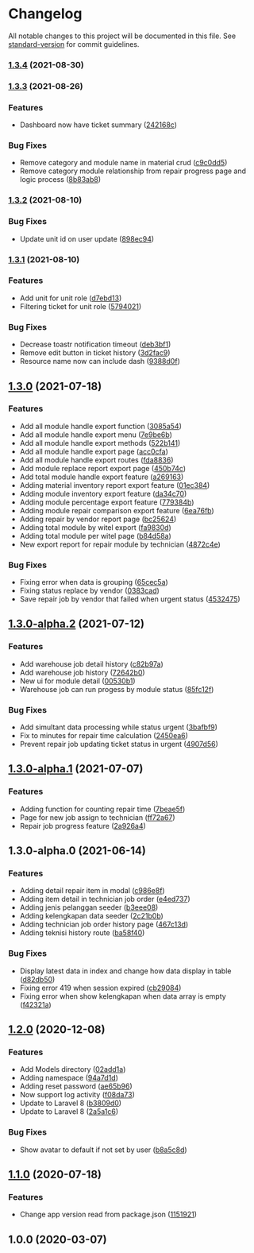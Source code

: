 # Changelog

All notable changes to this project will be documented in this file. See [standard-version](https://github.com/conventional-changelog/standard-version) for commit guidelines.

### [1.3.4](https://git.wbaindonesia.com/wbaindonesia/telkom-service-mgmt-system/compare/v1.3.3...v1.3.4) (2021-08-30)

### [1.3.3](https://git.wbaindonesia.com/wbaindonesia/telkom-service-mgmt-system/compare/v1.3.2...v1.3.3) (2021-08-26)


### Features

* Dashboard now have ticket summary ([242168c](https://git.wbaindonesia.com/wbaindonesia/telkom-service-mgmt-system/commit/242168c201dd13579ac4aefb4faebb64297f4dfe))


### Bug Fixes

* Remove category and module name in material crud ([c9c0dd5](https://git.wbaindonesia.com/wbaindonesia/telkom-service-mgmt-system/commit/c9c0dd592e8de40af28309f132a0788bf72530fd))
* Remove category module relationship from repair progress page and logic process ([8b83ab8](https://git.wbaindonesia.com/wbaindonesia/telkom-service-mgmt-system/commit/8b83ab887ce8e711b23127342d2e73ee3754f7c4))

### [1.3.2](https://git.wbaindonesia.com/wbaindonesia/telkom-service-mgmt-system/compare/v1.3.1...v1.3.2) (2021-08-10)


### Bug Fixes

* Update unit id on user update ([898ec94](https://git.wbaindonesia.com/wbaindonesia/telkom-service-mgmt-system/commit/898ec94ffbcceec226d8b47aea5183a9ed0a8d0f))

### [1.3.1](https://git.wbaindonesia.com/wbaindonesia/telkom-service-mgmt-system/compare/v1.3.0...v1.3.1) (2021-08-10)


### Features

* Add unit for unit role ([d7ebd13](https://git.wbaindonesia.com/wbaindonesia/telkom-service-mgmt-system/commit/d7ebd13551563ca8446c4ef14ef08daa827cce81))
* Filtering ticket for unit role ([5794021](https://git.wbaindonesia.com/wbaindonesia/telkom-service-mgmt-system/commit/5794021ee33782145a6650679af8e13c5c14b1de))


### Bug Fixes

* Decrease toastr notification timeout ([deb3bf1](https://git.wbaindonesia.com/wbaindonesia/telkom-service-mgmt-system/commit/deb3bf14281f23377e6e4ceb3e9f831850b8f1f6))
* Remove edit button in ticket history ([3d2fac9](https://git.wbaindonesia.com/wbaindonesia/telkom-service-mgmt-system/commit/3d2fac9f5322c2c17b57a0aecfdd22c080e6ad39))
* Resource name now can include dash ([9388d0f](https://git.wbaindonesia.com/wbaindonesia/telkom-service-mgmt-system/commit/9388d0f67d42b56137c9e208646ba86fa359837e))

## [1.3.0](https://git.wbaindonesia.com/wbaindonesia/telkom-service-mgmt-system/compare/v1.3.0-alpha.2...v1.3.0) (2021-07-18)


### Features

* Add all module handle export function ([3085a54](https://git.wbaindonesia.com/wbaindonesia/telkom-service-mgmt-system/commit/3085a544d87d06afda0f4cf22112a27d3660760b))
* Add all module handle export menu ([7e9be6b](https://git.wbaindonesia.com/wbaindonesia/telkom-service-mgmt-system/commit/7e9be6b3ad94cf00989d8c4d52f108352eef9055))
* Add all module handle export methods ([522b141](https://git.wbaindonesia.com/wbaindonesia/telkom-service-mgmt-system/commit/522b1410d77a2cb2b562b4aaaa682de6686e595a))
* Add all module handle export page ([acc0cfa](https://git.wbaindonesia.com/wbaindonesia/telkom-service-mgmt-system/commit/acc0cfa4f8aee85bc66926b4f5c31633b6cd070b))
* Add all module handle export routes ([fda8836](https://git.wbaindonesia.com/wbaindonesia/telkom-service-mgmt-system/commit/fda8836ab91b04a78efc436acfc9418d4bf85db0))
* Add module replace report export page ([450b74c](https://git.wbaindonesia.com/wbaindonesia/telkom-service-mgmt-system/commit/450b74cdc8a790ca77eb9921845bc8a84412c3c9))
* Add total module handle export feature ([a269163](https://git.wbaindonesia.com/wbaindonesia/telkom-service-mgmt-system/commit/a269163adfe73f131e6f57c48df9cf9df9c45c87))
* Adding material inventory report export feature ([01ec384](https://git.wbaindonesia.com/wbaindonesia/telkom-service-mgmt-system/commit/01ec38446f097c56bfb040ad683852029862594f))
* Adding module inventory export feature ([da34c70](https://git.wbaindonesia.com/wbaindonesia/telkom-service-mgmt-system/commit/da34c70628f80572d7e1255f791d42a011f5db54))
* Adding module percentage export feature ([779384b](https://git.wbaindonesia.com/wbaindonesia/telkom-service-mgmt-system/commit/779384b8c34b71f5a3e5e438a70855d6ef16b315))
* Adding module repair comparison export feature ([6ea76fb](https://git.wbaindonesia.com/wbaindonesia/telkom-service-mgmt-system/commit/6ea76fb7f230d616b1da0bc38f0dff1444ad7551))
* Adding repair by vendor report page ([bc25624](https://git.wbaindonesia.com/wbaindonesia/telkom-service-mgmt-system/commit/bc256247fc0f3e74ce564207dd71f669af4a5e87))
* Adding total module by witel export ([fa9830d](https://git.wbaindonesia.com/wbaindonesia/telkom-service-mgmt-system/commit/fa9830df9eee19a3317710c8655323c1116f868a))
* Adding total module per witel page ([b84d58a](https://git.wbaindonesia.com/wbaindonesia/telkom-service-mgmt-system/commit/b84d58a1dd82d53128d28522f4ca079b43fc3d7c))
* New export report for repair module by technician ([4872c4e](https://git.wbaindonesia.com/wbaindonesia/telkom-service-mgmt-system/commit/4872c4ed05cfbcd75331a205641bcf3ea0454d23))


### Bug Fixes

* Fixing error when data is grouping ([65cec5a](https://git.wbaindonesia.com/wbaindonesia/telkom-service-mgmt-system/commit/65cec5aff5bee73401c2dfab201f24472b30785b))
* Fixing status replace by vendor ([0383cad](https://git.wbaindonesia.com/wbaindonesia/telkom-service-mgmt-system/commit/0383cad8e01760b8626d1cf2354e6924d64d21e4))
* Save repair job by vendor that failed when urgent status ([4532475](https://git.wbaindonesia.com/wbaindonesia/telkom-service-mgmt-system/commit/4532475de4f4a2d804eb7baf995d6e5b168e7cd6))

## [1.3.0-alpha.2](https://git.wbaindonesia.com/wbaindonesia/telkom-service-mgmt-system/compare/v1.3.0-alpha.1...v1.3.0-alpha.2) (2021-07-12)


### Features

* Add warehouse job detail history ([c82b97a](https://git.wbaindonesia.com/wbaindonesia/telkom-service-mgmt-system/commit/c82b97a7994dd3db962042227e3fcd1c066a6bbe))
* Add warehouse job history ([72642b0](https://git.wbaindonesia.com/wbaindonesia/telkom-service-mgmt-system/commit/72642b0623a105690dcfee671e8dd4199861dc2d))
* New ui for module detail ([00530b1](https://git.wbaindonesia.com/wbaindonesia/telkom-service-mgmt-system/commit/00530b1c03ff3703831c38130d4d491a309f4680))
* Warehouse job can run progess by module status ([85fc12f](https://git.wbaindonesia.com/wbaindonesia/telkom-service-mgmt-system/commit/85fc12f8794d64065b6989f6b98623441fb2d26b))


### Bug Fixes

* Add simultant data processing while status urgent ([3bafbf9](https://git.wbaindonesia.com/wbaindonesia/telkom-service-mgmt-system/commit/3bafbf947ac68ba5ead44eaafab6dfb983abbd9c))
* Fix to minutes for repair time calculation ([2450ea6](https://git.wbaindonesia.com/wbaindonesia/telkom-service-mgmt-system/commit/2450ea69b3e2d057346c407a47177e3efd6fa130))
* Prevent repair job updating ticket status in urgent ([4907d56](https://git.wbaindonesia.com/wbaindonesia/telkom-service-mgmt-system/commit/4907d560954fbfe27c960d926f6acb7ed8170107))

## [1.3.0-alpha.1](https://git.wbaindonesia.com/wbaindonesia/telkom-service-mgmt-system/compare/v1.3.0-alpha.0...v1.3.0-alpha.1) (2021-07-07)


### Features

* Adding function for counting repair time ([7beae5f](https://git.wbaindonesia.com/wbaindonesia/telkom-service-mgmt-system/commit/7beae5f45e9407e0142c56ba55b8de510ef51ffb))
* Page for new job assign to technician ([ff72a67](https://git.wbaindonesia.com/wbaindonesia/telkom-service-mgmt-system/commit/ff72a675e9ca3315030bddf70fbd2a411c97bf52))
* Repair job progress feature ([2a926a4](https://git.wbaindonesia.com/wbaindonesia/telkom-service-mgmt-system/commit/2a926a4486bf5ff3b72c3daffe25b4c9e3260415))

## 1.3.0-alpha.0 (2021-06-14)


### Features

* Adding detail repair item in modal ([c986e8f](https://git.wbaindonesia.com/wbaindonesia/telkom-service-mgmt-system/commit/c986e8f68aa2279a1fe0d9fceb8601a8f0b99ce4))
* Adding item detail in technician job order ([e4ed737](https://git.wbaindonesia.com/wbaindonesia/telkom-service-mgmt-system/commit/e4ed73749195da9f579001d3282e1d1c8f5be84d))
* Adding jenis pelanggan seeder ([b3eee08](https://git.wbaindonesia.com/wbaindonesia/telkom-service-mgmt-system/commit/b3eee084138bf6a26bad8ba6858e558e8ecbd58d))
* Adding kelengkapan data seeder ([2c21b0b](https://git.wbaindonesia.com/wbaindonesia/telkom-service-mgmt-system/commit/2c21b0b1946f713744e65d8c89f417586500151b))
* Adding technician job order history page ([467c13d](https://git.wbaindonesia.com/wbaindonesia/telkom-service-mgmt-system/commit/467c13d970c18a824819cffd6d3a76f5e16634aa))
* Adding teknisi history route ([ba58f40](https://git.wbaindonesia.com/wbaindonesia/telkom-service-mgmt-system/commit/ba58f4025f8380cd00a701e91852a10f6124007f))


### Bug Fixes

* Display latest data in index and change how data display in table ([d82db50](https://git.wbaindonesia.com/wbaindonesia/telkom-service-mgmt-system/commit/d82db50f043735ce4633b815bfb2497ba8a3130f))
* Fixing error 419 when session expired ([cb29084](https://git.wbaindonesia.com/wbaindonesia/telkom-service-mgmt-system/commit/cb290848296a016cb653f4c33e1b4d233fc8cb0a))
* Fixing error when show kelengkapan when data array is empty ([f42321a](https://git.wbaindonesia.com/wbaindonesia/telkom-service-mgmt-system/commit/f42321a03f84ddca29f48277c53f832274dff151))

## [1.2.0](https://git.wbaindonesia.com/wbaindonesia/starterkit/compare/v1.1.0...v1.2.0) (2020-12-08)


### Features

* Add Models directory ([02add1a](https://git.wbaindonesia.com/wbaindonesia/starterkit/commit/02add1a59942e793e59ace847b575f78c33a213c))
* Adding namespace ([94a7d1d](https://git.wbaindonesia.com/wbaindonesia/starterkit/commit/94a7d1d5aac956c7f330dc41919596f6d68d6f5b))
* Adding reset password ([ae65b96](https://git.wbaindonesia.com/wbaindonesia/starterkit/commit/ae65b96d6e16a5b81f6e45f36c66374b80c03b99))
* Now support log activity ([f08da73](https://git.wbaindonesia.com/wbaindonesia/starterkit/commit/f08da7334ac88894bba3eacb71e0856e04e8afcc))
* Update to Laravel 8 ([b3809d0](https://git.wbaindonesia.com/wbaindonesia/starterkit/commit/b3809d015fc9894e61e76e63e0e1fc7e53b05ac8))
* Update to Laravel 8 ([2a5a1c6](https://git.wbaindonesia.com/wbaindonesia/starterkit/commit/2a5a1c630c84292731f1900cda2b8aa9a0324514))


### Bug Fixes

* Show avatar to default if not set by user ([b8a5c8d](https://git.wbaindonesia.com/wbaindonesia/starterkit/commit/b8a5c8d88914608d8b225780251516b60c0939c9))

## [1.1.0](https://git.fiotech.co/wbaindonesia/starterkit/compare/v1.0.0...v1.1.0) (2020-07-18)


### Features

* Change app version read from package.json ([1151921](https://git.fiotech.co/wbaindonesia/starterkit/commit/115192149792d636ba51d417a55a4f29bd5c4f56))

## 1.0.0 (2020-03-07)
